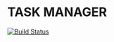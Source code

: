 # TASK MANAGER

[![Build Status](https://travis-ci.com/tkalmykova/task-manager.svg?branch=develop)](https://travis-ci.com/tkalmykova/task-manager)
